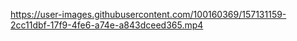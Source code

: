 

https://user-images.githubusercontent.com/100160369/157131159-2cc11dbf-17f9-4fe6-a74e-a843dceed365.mp4

